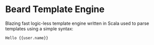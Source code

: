 Beard Template Engine
=======

Blazing fast logic-less template engine written in Scala used to parse templates using a simple syntax:

    Hello {{user.name}}

